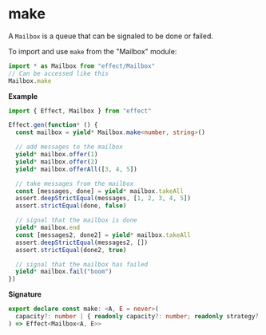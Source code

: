 # make

A `Mailbox` is a queue that can be signaled to be done or failed.

To import and use `make` from the "Mailbox" module:

```ts
import * as Mailbox from "effect/Mailbox"
// Can be accessed like this
Mailbox.make
```

**Example**

```ts
import { Effect, Mailbox } from "effect"

Effect.gen(function* () {
  const mailbox = yield* Mailbox.make<number, string>()

  // add messages to the mailbox
  yield* mailbox.offer(1)
  yield* mailbox.offer(2)
  yield* mailbox.offerAll([3, 4, 5])

  // take messages from the mailbox
  const [messages, done] = yield* mailbox.takeAll
  assert.deepStrictEqual(messages, [1, 2, 3, 4, 5])
  assert.strictEqual(done, false)

  // signal that the mailbox is done
  yield* mailbox.end
  const [messages2, done2] = yield* mailbox.takeAll
  assert.deepStrictEqual(messages2, [])
  assert.strictEqual(done2, true)

  // signal that the mailbox has failed
  yield* mailbox.fail("boom")
})
```

**Signature**

```ts
export declare const make: <A, E = never>(
  capacity?: number | { readonly capacity?: number; readonly strategy?: "suspend" | "dropping" | "sliding" } | undefined
) => Effect<Mailbox<A, E>>
```
